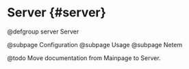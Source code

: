 # Server {#server}

@defgroup server Server

@subpage Configuration
@subpage Usage
@subpage Netem

@todo Move documentation from Mainpage to Server.
